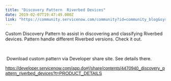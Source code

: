 ```yaml
---
title: "Discovery Pattern  Riverbed Devices"
date: 2019-02-07T19:47:49.000Z
link: "https://community.servicenow.com/community?id=community_blog&sys_id=d4d5d564db6f2b002e8c2183ca9619c1"
---
```

<p>Custom Discovery Pattern to assist in discovering and classifying Riverbed devices. Pattern handle different Riverbed versions. Check it out. </p>
<p> </p>
<p> Download custom pattern via Developer share site. See details there.  </p>
<p><span style="font-family: arial,helvetica,sans-serif;"><a href="https://developer.servicenow.com/app.do#!/share/contents/4470940_discovery_pattern_riverbed_devices?t&#61;PRODUCT_DETAILS" rel="nofollow">https://developer.servicenow.com/app.do#!/share/contents/4470940_discovery_pattern_riverbed_devices?t&#61;PRODUCT_DETAILS</a>  </span></p>
<p><span style="font-family: arial,helvetica,sans-serif;"> </span></p>